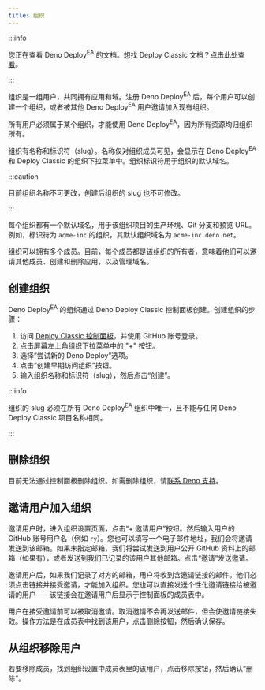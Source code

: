 ```yaml
---
title: 组织
---
```


:::info

您正在查看 Deno Deploy<sup>EA</sup> 的文档。想找 Deploy Classic 文档？[点击此处查看](/deploy/)。

:::

组织是一组用户，共同拥有应用和域。注册 Deno Deploy<sup>EA</sup> 后，每个用户可以创建一个组织，或者被其他 Deno Deploy<sup>EA</sup> 用户邀请加入现有组织。

所有用户必须属于某个组织，才能使用 Deno Deploy<sup>EA</sup>，因为所有资源均归组织所有。

组织有名称和标识符（slug）。名称仅对组织成员可见，会显示在 Deno Deploy<sup>EA</sup> 和 Deploy Classic 的组织下拉菜单中。组织标识符用于组织的默认域名。

:::caution

目前组织名称不可更改，创建后组织的 slug 也不可修改。

:::

每个组织都有一个默认域名，用于该组织项目的生产环境、Git 分支和预览 URL。例如，标识符为 `acme-inc` 的组织，其默认组织域名为 `acme-inc.deno.net`。

组织可以拥有多个成员。目前，每个成员都是该组织的所有者，意味着他们可以邀请其他成员、创建和删除应用，以及管理域名。

## 创建组织

Deno Deploy<sup>EA</sup> 的组织通过 Deno Deploy Classic 控制面板创建。创建组织的步骤：

1. 访问 [Deploy Classic 控制面板](https://dash.deno.com)，并使用 GitHub 账号登录。
2. 点击屏幕左上角组织下拉菜单中的 "+" 按钮。
3. 选择“尝试新的 Deno Deploy”选项。
4. 点击“创建早期访问组织”按钮。
5. 输入组织名称和标识符（slug），然后点击“创建”。

:::info

组织的 slug 必须在所有 Deno Deploy<sup>EA</sup> 组织中唯一，且不能与任何 Deno Deploy Classic 项目名称相同。

:::

## 删除组织

目前无法通过控制面板删除组织。如需删除组织，请[联系 Deno 支持](../support)。

## 邀请用户加入组织

邀请用户时，进入组织设置页面，点击“+ 邀请用户”按钮。然后输入用户的 GitHub 账号用户名（例如 `ry`）。您也可以填写一个电子邮件地址，我们会将邀请发送到该邮箱。如果未指定邮箱，我们将尝试发送到用户公开 GitHub 资料上的邮箱（如果有），或者发送到我们已记录的该用户其他邮箱。点击“邀请”发送邀请。

邀请用户后，如果我们记录了对方的邮箱，用户将收到含邀请链接的邮件。他们必须点击链接并接受邀请，才能加入组织。您也可以直接发送个性化邀请链接给被邀请的用户——该链接会在邀请用户后显示于控制面板的成员表中。

用户在接受邀请前可以被取消邀请。取消邀请不会再发送邮件，但会使邀请链接失效。操作方法是在成员表中找到该用户，点击删除按钮，然后确认保存。

## 从组织移除用户

若要移除成员，找到组织设置中成员表里的该用户，点击移除按钮，然后确认“删除”。